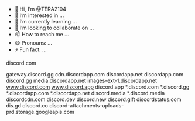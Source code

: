- 👋 Hi, I’m @TERA2104
- 👀 I’m interested in ...
- 🌱 I’m currently learning ...
- 💞️ I’m looking to collaborate on ...
- 📫 How to reach me ...
- 😄 Pronouns: ...
- ⚡ Fun fact: ...

<!---
TERA2104/TERA2104 is a ✨ special ✨ repository because its `README.md` (this file) appears on your GitHub profile.
You can click the Preview link to take a look at your changes.
--->discord.com
gateway.discord.gg
cdn.discordapp.com
discordapp.net
discordapp.com
discord.gg
media.discordapp.net
images-ext-1.discordapp.net
www.discord.com
www.discord.app
discord.app
*.discord.com
*.discord.gg
*.discordapp.com
*.discordapp.net
discord.media
*.discord.media
discordcdn.com
discord.dev
discord.new
discord.gift
discordstatus.com
dis.gd
discord.co
discord-attachments-uploads-prd.storage.googleapis.com

